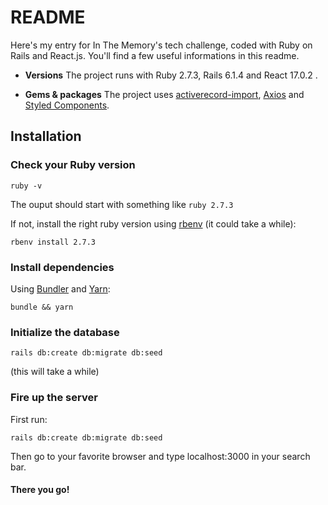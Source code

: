 # README

Here\'s my entry for In The Memory\'s tech challenge, coded with Ruby on Rails and React.js.
You\'ll find a few useful informations in this readme.


* **Versions**
The project runs with Ruby 2.7.3, Rails 6.1.4 and React 17.0.2 .

* **Gems & packages**
The project uses [activerecord-import](https://github.com/zdennis/activerecord-import), [Axios](https://github.com/axios/axios) and [Styled Components](https://styled-components.com/).

## Installation

### Check your Ruby version

```shell
ruby -v
```

The ouput should start with something like `ruby 2.7.3`

If not, install the right ruby version using [rbenv](https://github.com/rbenv/rbenv) (it could take a while):

```shell
rbenv install 2.7.3
```

### Install dependencies

Using [Bundler](https://github.com/bundler/bundler) and [Yarn](https://github.com/yarnpkg/yarn):

```shell
bundle && yarn
```

### Initialize the database

```shell
rails db:create db:migrate db:seed
```
(this will take a while)

### Fire up the server
First run:

```shell
rails db:create db:migrate db:seed
```
Then go to your favorite browser and type localhost:3000 in your search bar.

#### There you go!
